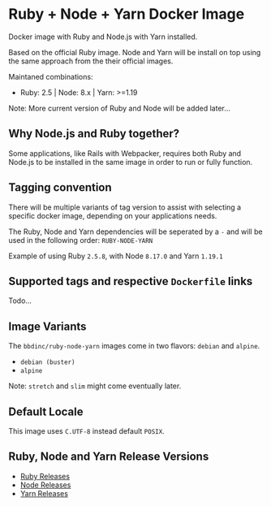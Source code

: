 # Ruby + Node + Yarn Docker Image

Docker image with Ruby and Node.js with Yarn installed.

Based on the official Ruby image. Node and Yarn will be install on top using the same approach from the their official images.

Maintaned combinations:

- Ruby: 2.5 | Node: 8.x | Yarn: >=1.19

Note: More current version of Ruby and Node will be added later...

## Why Node.js and Ruby together?

Some applications, like Rails with Webpacker, requires both Ruby and Node.js to be installed in the same image in order to run or fully function.

## Tagging convention

There will be multiple variants of tag version to assist with selecting a specific docker image, depending on your applications needs.

The Ruby, Node and Yarn dependencies will be seperated by a `-` and will be used in the following order: `RUBY-NODE-YARN`

Example of using Ruby `2.5.8`, with Node `8.17.0` and Yarn `1.19.1`

## Supported tags and respective `Dockerfile` links

Todo...

## Image Variants

The `bbdinc/ruby-node-yarn` images come in two flavors: `debian` and `alpine`.

- `debian (buster)`
- `alpine`

Note: `stretch` and `slim` might come eventually later.

## Default Locale

This image uses `C.UTF-8` instead default `POSIX`.

## Ruby, Node and Yarn Release Versions
- [Ruby Releases](https://www.ruby-lang.org/en/downloads/releases/)
- [Node Releases](https://nodejs.org/en/download/releases/)
- [Yarn Releases](https://github.com/yarnpkg/yarn/releases)